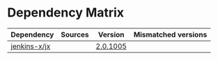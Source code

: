 # Dependency Matrix

Dependency | Sources | Version | Mismatched versions
---------- | ------- | ------- | -------------------
[jenkins-x/jx](https://github.com/jenkins-x/jx.git) |  | [2.0.1005](https://github.com/jenkins-x/jx/releases/tag/v2.0.1005) | 
